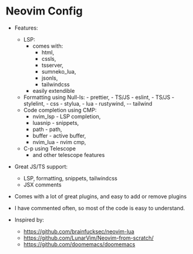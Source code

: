 # Neovim Config

- Features:

  - LSP:
    - comes with:
      - html,
      - cssls,
      - tsserver,
      - sumneko_lua,
      - jsonls,
      - tailwindcss
    - easily extendible
  - Formatting using Null-ls:
		- prettier, - TS/JS
		- eslint, - TS/JS
		- stylelint, - css
		- stylua, - lua
		- rustywind, -- tailwind
  - Code completion using CMP:
     - nvim_lsp - LSP completion,
     - luasnip - snippets,
     - path - path,
     - buffer - active buffer,
     - nvim_lua - nvim cmp,
  - C-p using Telescope
    - and other telescope features

- Great JS/TS support:
  - LSP, formatting, snippets, tailwindcss
  - JSX comments

- Comes with a lot of great plugins, and easy to add or remove plugins
- I have commented often, so most of the code is easy to understand.

- Inspired by:

  - <https://github.com/brainfucksec/neovim-lua>
  - <https://github.com/LunarVim/Neovim-from-scratch/>
  - <https://github.com/doomemacs/doomemacs>

